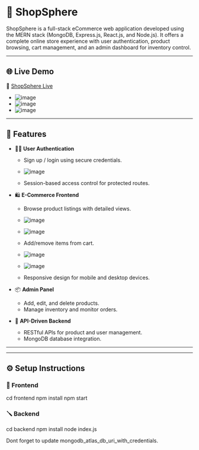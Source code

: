# 🛒 ShopSphere

ShopSphere is a full-stack eCommerce web application developed using the MERN stack (MongoDB, Express.js, React.js, and Node.js). It offers a complete online store experience with user authentication, product browsing, cart management, and an admin dashboard for inventory control.

---

## 🌐 Live Demo

🔗 [ShopSphere Live](https://shopsphere-1-gcl0.onrender.com)
  - ![image](https://github.com/user-attachments/assets/c5880edf-d09e-4855-ab2d-b0597416165e)
  - ![image](https://github.com/user-attachments/assets/65c43366-8728-419d-b923-ac4d022c130d)
  - ![image](https://github.com/user-attachments/assets/79d0b656-8bf2-4580-8e70-96a8a66afae9)
---

## 📌 Features

- 🧑‍💼 **User Authentication**
  - Sign up / login using secure credentials.
  - ![image](https://github.com/user-attachments/assets/86eb82f8-d661-4303-9bb7-9331debe6bee)


  - Session-based access control for protected routes.

- 🛍️ **E-Commerce Frontend**
  - Browse product listings with detailed views.
  - ![image](https://github.com/user-attachments/assets/32a44e1e-6407-41c8-b0d3-4c633e927535)
  - ![image](https://github.com/user-attachments/assets/2f299c68-cbf3-4725-82ab-36f4b66d584d)




  - Add/remove items from cart.
  - ![image](https://github.com/user-attachments/assets/c590ce20-f4b6-4c16-a565-4ae684d65409)

  - ![image](https://github.com/user-attachments/assets/84cf8e50-c905-4c16-96c3-e78e447b4234)

  - Responsive design for mobile and desktop devices.

- 📦 **Admin Panel**
  - Add, edit, and delete products.
  - Manage inventory and monitor orders.

- 🔗 **API-Driven Backend**
  - RESTful APIs for product and user management.
  - MongoDB database integration.

---



---

## ⚙️ Setup Instructions

### 🚀 Frontend


cd frontend
npm install
npm start

### 🪛 Backend

cd backend
npm install
node index.js


Dont forget to update mongodb_atlas_db_uri_with_credentials.


